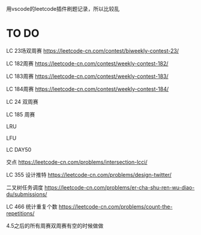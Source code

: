 用vscode的leetcode插件刷题记录，所以比较乱

# TO DO
LC 23场双周赛 https://leetcode-cn.com/contest/biweekly-contest-23/

LC 182周赛 https://leetcode-cn.com/contest/weekly-contest-182/

LC 183周赛 https://leetcode-cn.com/contest/weekly-contest-183/

LC 184周赛 https://leetcode-cn.com/contest/weekly-contest-184/

LC 24 双周赛

LC 185 周赛

LRU

LFU

LC DAY50

交点 https://leetcode-cn.com/problems/intersection-lcci/

LC 355 设计推特 https://leetcode-cn.com/problems/design-twitter/


二叉树任务调度 https://leetcode-cn.com/problems/er-cha-shu-ren-wu-diao-du/submissions/

LC 466 统计重复个数 https://leetcode-cn.com/problems/count-the-repetitions/


4.5之后的所有周赛双周赛有空的时候做做

